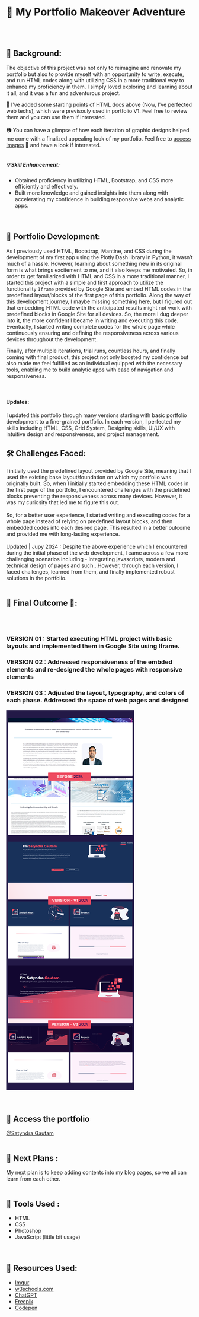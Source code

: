 # 🎨 My Portfolio Makeover Adventure
<br><br>

## 🌟 Background:
The objective of this project was not only to reimagine and renovate my portfolio but also to provide myself with an opportunity to write, execute, and run HTML codes 
along with utilizing CSS in a more traditional way to enhance my proficiency in them. I simply loved exploring and learning about it all, and it was a fun and adventurous project.

📁 I've added some starting points of HTML docs above (Now, I've perfected web techs), which were previsouly used in portfolio V1. Feel free to review them and you can use them if interested.<br><br>
📷 You can have a glimpse of how each iteration of graphic designs helped me come with a finalized appealing look of my portfolio. Feel free to [access images](https://imgur.com/a/oVnPeqP) 🔗 and have a look if interested. 
<br><br>

##### 💡 Skill Enhancement:
* Obtained proficiency in utilizing HTML, Bootstrap, and CSS more efficiently and effectively.
* Built more knowledge and gained insights into them along with accelerating my confidence in building responsive webs and analytic apps.
<br><br><br>

## 🚀 Portfolio Development:
As I previously used HTML, Bootstrap, Mantine, and CSS during the development of my first app using the Plotly Dash library in Python, it wasn’t much of a hassle. 
However, learning about something new in its original form is what brings excitement to me, and it also keeps me motivated. So, in order to get 
familiarized with HTML and CSS in a more traditional manner, I started this project with a simple and first approach to utilize 
the functionality `Iframe` provided by Google Site and embed HTML codes in the predefined layout/blocks of the first page of this portfolio. Along the way 
of this development journey, I maybe missing something here, but I figured out that embedding HTML code with the anticipated results might not work with predefined
blocks in Google Site for all devices. So, the more I dug deeper into it, the more confident I became in writing and executing this code. 
Eventually, I started writing complete codes for the whole page while continuously ensuring and defining the responsiveness across various devices throughout the development.

Finally, after multiple iterations, trial runs, countless hours, and finally coming with final product, this project not only boosted my confidence but also made me feel 
fulfilled as an individual equipped with the necessary tools, enabling me to build analytic apps with ease of navigation and responsiveness.
<br><br><br>

#### Updates: 
I updated this portfolio through many versions starting with basic portfolio development to a fine-grained portfolio. In each version, I perfected my skills including HTML, CSS, Grid System, 
Designing skills, UI/UX with intuitive design and responsiveness, and project management. 

## 🛠️ Challenges Faced:
I initially used the predefined layout provided by Google Site, meaning that I used the existing base layout/foundation on which my portfolio was originally built. 
So, when I initially started embedding these HTML codes in the first page of the portfolio, I encountered challenges with the predefined blocks preventing the 
responsiveness across many devices. However, it was my curiosity that led me to figure this out.
<br><br>
So, for a better user experience, I started writing and executing codes for a whole page instead of relying on predefined layout blocks, and then embedded codes 
into each desired page. This resulted in a better outcome and provided me with long-lasting experience.
<br><br>
Updated | Jupy 2024 : Despite the above experience which I encountered during the initial phase of the web development, I came across a few more challenging scenarios including - 
integrating javascripts, modern and technical design of pages and such...However, through each version, I faced challenges, learned from them, and finally implemented 
robust solutions in the portfolio. 
<br><br>

## 🎉 Final Outcome 🎉: 
<br><br>

### VERSION 01 : <span style="font-weight: thin;">Started executing HTML project with basic layouts and implemented them in Google Site using Iframe.</span>
### VERSION 02 : Addressed responsiveness of the embded elements and re-designed the whole pages with responsive elements 
### VERSION 03 : Adjusted the layout, typography, and colors of each phase. Addressed the space of web pages and designed 

![New vs Old](https://github.com/satyndragautam/my-portfolio-makeover-adventure/blob/main/images/updated_img.png)
<br><br><br>

## 🔗 Access the portfolio 
[@Satyndra Gautam](https://sites.google.com/view/gautamsatyndra/about-me)
<br><br>

## 🎯 Next Plans : 
My next plan is to keep adding contents into my blog pages, so we all can learn from each other. 
<br><br>

## 🧰 Tools Used : 
* HTML
* CSS
* Photoshop
* JavaScript (little bit usage) 
<br><br><br>

## 📝 Resources Used: 
* [Imgur](https://imgur.com/)
* [w3schools.com](https://www.w3schools.com/)
* [ChatGPT](https://chat.openai.com/)
* [Freepik](https://www.freepik.com/)
* [Codepen](https://codepen.io/)

<br><br><br><br><br><br><br><br><br>
